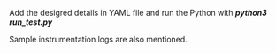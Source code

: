 Add the desigred details in YAML file and run the Python with _**python3 run_test.py**_ 

Sample instrumentation logs are also mentioned.
